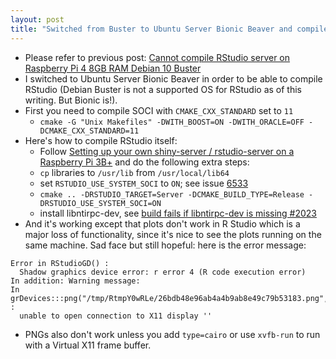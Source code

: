 ```yaml
---
layout: post
title: "Switched from Buster to Ubuntu Server Bionic Beaver and compiled RStudio Server and it all works except for plots, need type='cairo' and or xvfb-run"
---
```


* Please refer to previous post:  [Cannot compile RStudio server on Raspberry Pi 4 8GB RAM Debian 10 Buster](http://rolandtanglao.com/2020/10/28/p2-cannot-compile-rstudio-server-debian-buster-raspberry-pi4-debian10/)        
* I switched to Ubuntu Server Bionic Beaver in order to be able to compile RStudio (Debian Buster is not a supported OS for RStudio as of this writing. But Bionic is!).
* First you need to compile SOCI with `CMAKE_CXX_STANDARD` set to `11`
  * `cmake -G "Unix Makefiles" -DWITH_BOOST=ON -DWITH_ORACLE=OFF -DCMAKE_CXX_STANDARD=11`
* Here's how to compile RStudio itself:
  * Follow [Setting up your own shiny-server / rstudio-server on a Raspberry Pi 3B+](https://community.rstudio.com/t/setting-up-your-own-shiny-server-rstudio-server-on-a-raspberry-pi-3b/18982) and do the following extra steps:
  * `cp` libraries to `/usr/lib` from `/usr/local/lib64`
  * set `RSTUDIO_USE_SYSTEM_SOCI` to `ON`; see issue [6533](https://github.com/rstudio/rstudio/issues/6533)
  * `cmake .. -DRSTUDIO_TARGET=Server -DCMAKE_BUILD_TYPE=Release -DRSTUDIO_USE_SYSTEM_SOCI=ON`
  * install libntirpc-dev,  see [build fails if libntirpc-dev is missing #2023](https://github.com/rstudio/rstudio/issues/2023)
* And it's working except that plots don't work in R Studio which is a major loss of functionality, since it's nice to see the plots running on the same machine. Sad face but still hopeful: here is the error message:
```> p
Error in RStudioGD() : 
  Shadow graphics device error: r error 4 (R code execution error)
In addition: Warning message:
In grDevices:::png("/tmp/RtmpY0wRLe/26bdb48e96ab4a4b9ab8e49c79b53183.png",  :
  unable to open connection to X11 display ''  
```
* PNGs also don't work unless you add `type=cairo` or use `xvfb-run` to run with a Virtual X11 frame buffer. 